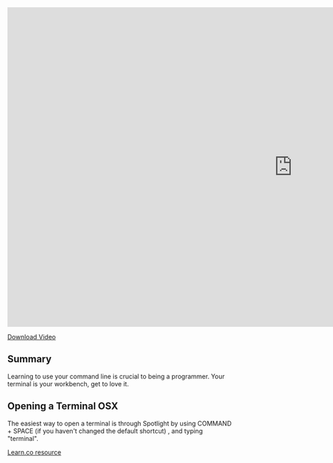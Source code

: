 

<iframe width="1280" height="720" src="https://www.youtube.com/embed/uxANgIcjmQg?rel=0&amp;showinfo=0&html5=1" frameborder="0" allowfullscreen></iframe>

[Download Video](http://flatiron-videos.s3.amazonaws.com/ironboard/welcome%20to%20the%20shell.mp4)

## Summary

Learning to use your command line is crucial to being a programmer. Your terminal is your workbench, get to love it.

## Opening a Terminal OSX

The easiest way to open a terminal is through Spotlight by using COMMAND + SPACE (if you haven't changed the default shortcut) , and typing "terminal".

<a href='https://learn.co/lessons/intro-to-the-shell' data-visibility='hidden'>Learn.co resource</a>
